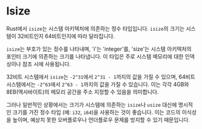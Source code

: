 # Isize

Rust에서 `isize`는 시스템 아키텍처에 의존하는 정수 타입입니다. `isize`의 크기는 시스템이 32비트인지 64비트인지에 따라 달라집니다.

`isize`는 부호가 있는 정수를 나타내며, 'i'는 'integer'를, 'size'는 시스템 아키텍처의 포인터 크기에 의존하는 크기를 나타냅니다. 이 타입은 주로 시스템 메모리에 대한 인덱싱이나 참조 시에 사용됩니다.

32비트 시스템에서 `isize`는 `-2^31`에서 `2^31 - 1`까지의 값을 가질 수 있으며, 64비트 시스템에서는 `-2^63`에서 `2^63 - 1`까지의 값을 가질 수 있습니다. 이는 각각 4GB와 8EB(엑사바이트)의 메모리 공간을 주소 지정할 수 있음을 의미합니다.

그러나 일반적인 상황에서는 크기가 시스템에 의존하는 `isize`나 `usize` 대신에 명시적인 크기를 가진 정수 타입 (예: `i32`, `i64`)을 사용하는 것이 좋습니다. 이는 코드의 이식성을 높이며, 예상치 못한 오버플로우나 언더플로우 문제를 방지할 수 있기 때문입니다.